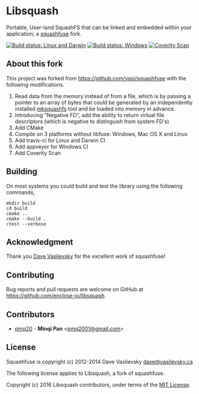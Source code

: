 # Libsquash

Portable, User-land SquashFS that can be linked and embedded within your application; a [squashfuse](https://github.com/vasi/squashfuse) fork.

[![Build status: Linux and Darwin](https://travis-ci.org/enclose-io/libsquash.svg?branch=master)](https://travis-ci.org/enclose-io/libsquash)
[![Build status: Windows](https://ci.appveyor.com/api/projects/status/297rm0xhcfyyu9uo?svg=true)](https://ci.appveyor.com/project/pmq20/libsquash)
[![Coverity Scan](https://scan.coverity.com/projects/11215/badge.svg)](https://scan.coverity.com/projects/enclose-io-libsquash)

## About this fork

This project was forked from https://github.com/vasi/squashfuse with the following modifications.

1. Read data from the memory instead of from a file, which is by passing a pointer to an array of bytes that could be generated by an independently installed [mksquashfs](http://squashfs.sourceforge.net/) tool and be loaded into memory in advance.
1. Introducing "Negative FD", add the ability to return virtual file descriptors (which is negative to distinguish from system FD's)
1. Add CMake
1. Compile on 3 platforms without libfuse: Windows, Mac OS X and Linux
1. Add travis-ci for Linux and Darwin CI
1. Add appveyor for Windows CI
1. Add Coverity Scan

## Building

On most systems you could build and test the library using the following commands,

    mkdir build
    cd build
    cmake ..
    cmake --build .
    ctest --verbose

## Acknowledgment

Thank you [Dave Vasilevsky](https://github.com/vasi) for the excellent work of squashfuse!

## Contributing

Bug reports and pull requests are welcome on GitHub at https://github.com/enclose-io/libsquash.

## Contributors

* [pmq20](https://github.com/pmq20) - **Minqi Pan** &lt;pmq2001@gmail.com&gt;

## License

Squashfuse is copyright (c) 2012-2014 Dave Vasilevsky <dave@vasilevsky.ca>

The following license applies to Libsquash, a fork of squashfuse.

Copyright (c) 2016 Libsquash contributors, under terms of the [MIT License](http://opensource.org/licenses/MIT).
